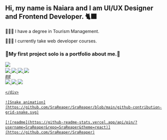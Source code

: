 ## Hi, my name is Naiara and I am UI/UX Designer and Frontend Developer. 🐈‍⬛

<p>👩🏻‍🎓 I have a degree in Tourism Management.</p>
<p>👩🏼‍💻 I currently take web developer courses.</p>
<h3>🔹My first project solo is a portfolio about me.🔹</h3>

<div>
  <a href="https://beacons.ai/SraReaper">
    <img height="180em" src="https://github-readme-stats.vercel.app/api?username=SraReaper&show_icons=true&theme=dracula&include_all_commits=true&count_private=true"/>
</div>
<div display="flex">
 <img height="40px" src="https://cdn.jsdelivr.net/gh/devicons/devicon/icons/html5/html5-original.svg"/> 
 <img height="40px" src="https://cdn.jsdelivr.net/gh/devicons/devicon/icons/javascript/javascript-plain.svg"/>
 <img height="40px" src="https://cdn.jsdelivr.net/gh/devicons/devicon/icons/css3/css3-original.svg"/>
 <img height="40px" src="https://cdn.jsdelivr.net/gh/devicons/devicon/icons/figma/figma-original.svg"/>       
</div>
  ##
  <div>
  <a href="https://www.linkedin.com/in/naiara-c-41919b1b5/"> <img src="https://img.shields.io/badge/LinkedIn-0077B5?style=for-the-badge&logo=linkedin&logoColor=white"/>
  <a href="https://www.instagram.com/sra.reaper"> <img src="https://img.shields.io/badge/Instagram-E4405F?style=for-the-badge&logo=instagram&logoColor=white"/>
  <a href="https://dribbble.com/naiara3"> <img src="https://img.shields.io/badge/Dribbble-EA4C89?style=for-the-badge&logo=dribbble&logoColor=white"/>
    
    </div>
    
    ![Snake animation](https://github.com/SraReaper/SraReaper/blob/main/github-contribution-grid-snake.svg)
    
    [![readme](https://github-readme-stats.vercel.app/api/pin/?username=SraReaper&repo=SraReaper&theme=react)](https://github.com/SraReaper/SraReaper)
